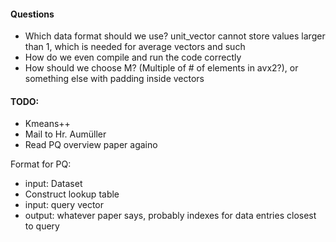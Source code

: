 #### Questions
- Which data format should we use? unit\_vector cannot store values larger than 1, which is needed for average vectors and such
- How do we even compile and run the code correctly
- How should we choose M? (Multiple of # of elements in avx2?), or something else with padding inside vectors



#### TODO:
- Kmeans++
- Mail to Hr. Aumüller
- Read PQ overview paper againo


Format for PQ:
- input: Dataset  
- Construct lookup table
- input: query vector
- output: whatever paper says, probably indexes for data entries closest to query

